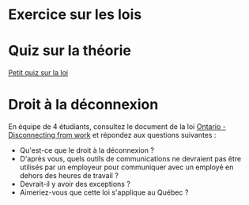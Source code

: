 # Exercice sur les lois

# Quiz sur la théorie 

[Petit quiz sur la loi](https://forms.office.com/r/exFTCptnPy)  


# Droit à la déconnexion

En équipe de 4 étudiants, consultez le document de la loi [Ontario - Disconnecting from work](https://www.ontario.ca/document/your-guide-employment-standards-act-0/written-policy-disconnecting-from-work) et répondez aux questions suivantes :  

- Qu'est-ce que le droit à la déconnexion ?
- D'après vous, quels outils de communications ne devraient pas être utilisés par un employeur pour communiquer avec un employé en dehors des heures de travail ?  
- Devrait-il y avoir des exceptions ?  
- Aimeriez-vous que cette loi s'applique au Québec ?  

